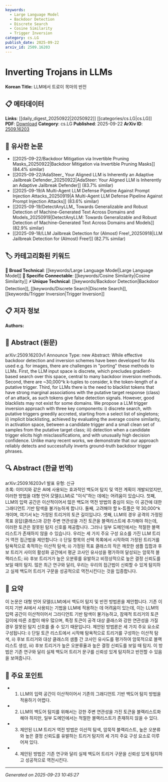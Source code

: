 ```yaml
---
keywords:
  - Large Language Model
  - Backdoor Detection
  - Discrete Search
  - Cosine Similarity
  - Trigger Inversion
category: cs.LG
publish_date: 2025-09-22
arxiv_id: 2509.16203
---
```


<!-- KEYWORD_LINKING_METADATA:
{
  "processed_timestamp": "2025-09-23T10:45:27.301665",
  "vocabulary_version": "1.0",
  "selected_keywords": [
    "Large Language Model",
    "Backdoor Detection",
    "Discrete Search",
    "Cosine Similarity",
    "Trigger Inversion"
  ],
  "rejected_keywords": [],
  "similarity_scores": {
    "Large Language Model": 0.85,
    "Backdoor Detection": 0.9,
    "Discrete Search": 0.8,
    "Cosine Similarity": 0.78,
    "Trigger Inversion": 0.88
  },
  "extraction_method": "AI_prompt_based",
  "budget_applied": true,
  "candidates_json": {
    "candidates": [
      {
        "surface": "LLM",
        "canonical": "Large Language Model",
        "aliases": [
          "LLMs",
          "Language Model"
        ],
        "category": "broad_technical",
        "rationale": "Large Language Models are central to the paper's focus on backdoor detection and inversion.",
        "novelty_score": 0.3,
        "connectivity_score": 0.9,
        "specificity_score": 0.6,
        "link_intent_score": 0.85
      },
      {
        "surface": "backdoor detection",
        "canonical": "Backdoor Detection",
        "aliases": [
          "backdoor inversion"
        ],
        "category": "unique_technical",
        "rationale": "The paper introduces a novel method for detecting backdoors in LLMs, which is a unique technical contribution.",
        "novelty_score": 0.75,
        "connectivity_score": 0.7,
        "specificity_score": 0.8,
        "link_intent_score": 0.9
      },
      {
        "surface": "discrete search",
        "canonical": "Discrete Search",
        "aliases": [
          "discrete optimization"
        ],
        "category": "unique_technical",
        "rationale": "Discrete search is a key component of the proposed method for trigger inversion in LLMs.",
        "novelty_score": 0.65,
        "connectivity_score": 0.6,
        "specificity_score": 0.75,
        "link_intent_score": 0.8
      },
      {
        "surface": "cosine similarity",
        "canonical": "Cosine Similarity",
        "aliases": [
          "cosine metric"
        ],
        "category": "specific_connectable",
        "rationale": "Cosine similarity is used in the paper to evaluate candidate triggers, linking it to broader applications in vector space analysis.",
        "novelty_score": 0.4,
        "connectivity_score": 0.85,
        "specificity_score": 0.7,
        "link_intent_score": 0.78
      },
      {
        "surface": "trigger inversion",
        "canonical": "Trigger Inversion",
        "aliases": [
          "trigger reversal"
        ],
        "category": "unique_technical",
        "rationale": "Trigger inversion is a unique aspect of the paper's approach to handling backdoors in LLMs.",
        "novelty_score": 0.7,
        "connectivity_score": 0.65,
        "specificity_score": 0.85,
        "link_intent_score": 0.88
      }
    ],
    "ban_list_suggestions": [
      "gradient-based search",
      "token-length"
    ]
  },
  "decisions": [
    {
      "candidate_surface": "LLM",
      "resolved_canonical": "Large Language Model",
      "decision": "linked",
      "scores": {
        "novelty": 0.3,
        "connectivity": 0.9,
        "specificity": 0.6,
        "link_intent": 0.85
      }
    },
    {
      "candidate_surface": "backdoor detection",
      "resolved_canonical": "Backdoor Detection",
      "decision": "linked",
      "scores": {
        "novelty": 0.75,
        "connectivity": 0.7,
        "specificity": 0.8,
        "link_intent": 0.9
      }
    },
    {
      "candidate_surface": "discrete search",
      "resolved_canonical": "Discrete Search",
      "decision": "linked",
      "scores": {
        "novelty": 0.65,
        "connectivity": 0.6,
        "specificity": 0.75,
        "link_intent": 0.8
      }
    },
    {
      "candidate_surface": "cosine similarity",
      "resolved_canonical": "Cosine Similarity",
      "decision": "linked",
      "scores": {
        "novelty": 0.4,
        "connectivity": 0.85,
        "specificity": 0.7,
        "link_intent": 0.78
      }
    },
    {
      "candidate_surface": "trigger inversion",
      "resolved_canonical": "Trigger Inversion",
      "decision": "linked",
      "scores": {
        "novelty": 0.7,
        "connectivity": 0.65,
        "specificity": 0.85,
        "link_intent": 0.88
      }
    }
  ]
}
-->

# Inverting Trojans in LLMs

**Korean Title:** LLM에서 트로이 목마의 반전

## 📋 메타데이터

**Links**: [[daily_digest_20250922|20250922]] [[categories/cs.LG|cs.LG]]
**PDF**: [Download](https://arxiv.org/pdf/2509.16203.pdf)
**Category**: cs.LG
**Published**: 2025-09-22
**ArXiv ID**: [2509.16203](https://arxiv.org/abs/2509.16203)

## 🔗 유사한 논문
- [[2025-09-22/Backdoor Mitigation via Invertible Pruning Masks_20250922|Backdoor Mitigation via Invertible Pruning Masks]] (84.4% similar)
- [[2025-09-22/AdaSteer_ Your Aligned LLM is Inherently an Adaptive Jailbreak Defender_20250922|AdaSteer: Your Aligned LLM is Inherently an Adaptive Jailbreak Defender]] (83.7% similar)
- [[2025-09-19/A Multi-Agent LLM Defense Pipeline Against Prompt Injection Attacks_20250919|A Multi-Agent LLM Defense Pipeline Against Prompt Injection Attacks]] (83.6% similar)
- [[2025-09-19/DetectAnyLLM_ Towards Generalizable and Robust Detection of Machine-Generated Text Across Domains and Models_20250919|DetectAnyLLM: Towards Generalizable and Robust Detection of Machine-Generated Text Across Domains and Models]] (82.9% similar)
- [[2025-09-18/LLM Jailbreak Detection for (Almost) Free!_20250918|LLM Jailbreak Detection for (Almost) Free!]] (82.7% similar)

## 🏷️ 카테고리화된 키워드
**🧠 Broad Technical**: [[keywords/Large Language Model|Large Language Model]]
**🔗 Specific Connectable**: [[keywords/Cosine Similarity|Cosine Similarity]]
**⚡ Unique Technical**: [[keywords/Backdoor Detection|Backdoor Detection]], [[keywords/Discrete Search|Discrete Search]], [[keywords/Trigger Inversion|Trigger Inversion]]

## 📋 저자 정보

**Authors:** 

## 📄 Abstract (원문)

arXiv:2509.16203v1 Announce Type: new 
Abstract: While effective backdoor detection and inversion schemes have been developed for AIs used e.g. for images, there are challenges in "porting" these methods to LLMs. First, the LLM input space is discrete, which precludes gradient-based search over this space, central to many backdoor inversion methods. Second, there are ~30,000^k k-tuples to consider, k the token-length of a putative trigger. Third, for LLMs there is the need to blacklist tokens that have strong marginal associations with the putative target response (class) of an attack, as such tokens give false detection signals. However, good blacklists may not exist for some domains. We propose a LLM trigger inversion approach with three key components: i) discrete search, with putative triggers greedily accreted, starting from a select list of singletons; ii) implicit blacklisting, achieved by evaluating the average cosine similarity, in activation space, between a candidate trigger and a small clean set of samples from the putative target class; iii) detection when a candidate trigger elicits high misclassifications, and with unusually high decision confidence. Unlike many recent works, we demonstrate that our approach reliably detects and successfully inverts ground-truth backdoor trigger phrases.

## 🔍 Abstract (한글 번역)

arXiv:2509.16203v1 발표 유형: 신규  
초록: 이미지와 같은 AI에 사용되는 효과적인 백도어 탐지 및 역전 계획이 개발되었지만, 이러한 방법을 대형 언어 모델(LLM)로 "이식"하는 데에는 어려움이 있습니다. 첫째, LLM의 입력 공간은 이산적이어서 많은 백도어 역전 방법의 중심이 되는 이 공간에 대한 그래디언트 기반 탐색을 불가능하게 합니다. 둘째, 고려해야 할 k-튜플은 약 30,000^k개이며, 여기서 k는 가정된 트리거의 토큰 길이입니다. 셋째, LLM의 경우 공격의 가정된 목표 응답(클래스)과 강한 주변 연관성을 가진 토큰을 블랙리스트에 추가해야 하는데, 이러한 토큰은 잘못된 탐지 신호를 제공합니다. 그러나 일부 도메인에서는 적절한 블랙리스트가 존재하지 않을 수 있습니다. 우리는 세 가지 주요 구성 요소를 가진 LLM 트리거 역전 접근법을 제안합니다: i) 단일 항목의 선택 목록에서 시작하여 가정된 트리거를 탐욕적으로 축적하는 이산적 탐색; ii) 가정된 목표 클래스의 작은 깨끗한 샘플 집합과 후보 트리거 사이의 활성화 공간에서 평균 코사인 유사성을 평가하여 달성되는 암묵적 블랙리스트; iii) 후보 트리거가 높은 오분류를 유발하고 비정상적으로 높은 결정 신뢰도를 보일 때의 탐지. 많은 최근 연구와 달리, 우리는 우리의 접근법이 신뢰할 수 있게 탐지하고 실제 백도어 트리거 구문을 성공적으로 역전시킨다는 것을 입증합니다.

## 📝 요약

이 논문은 대형 언어 모델(LLM)에서 백도어 탐지 및 반전 방법론을 제안합니다. 기존 이미지 기반 AI에서 사용되는 기법을 LLM에 적용하는 데 어려움이 있는데, 이는 LLM의 입력 공간이 이산적이어서 그라디언트 기반 탐색이 불가능하고, 잠재적 트리거의 토큰 길이에 따른 조합이 매우 많으며, 특정 토큰이 공격 대상 클래스와 강한 연관성을 가질 경우 잘못된 탐지 신호를 줄 수 있기 때문입니다. 제안된 방법론은 세 가지 주요 요소로 구성됩니다: i) 단일 토큰 리스트에서 시작해 탐욕적으로 트리거를 구성하는 이산적 탐색, ii) 후보 트리거와 대상 클래스의 샘플 간 코사인 유사도를 평가하여 암묵적으로 블랙리스트 생성, iii) 후보 트리거가 높은 오분류율과 높은 결정 신뢰도를 보일 때 탐지. 이 방법은 기존 연구와 달리 실제 백도어 트리거 문구를 신뢰성 있게 탐지하고 반전할 수 있음을 보여줍니다.

## 🎯 주요 포인트

- 1. LLM의 입력 공간이 이산적이어서 기존의 그래디언트 기반 백도어 탐지 방법을 적용하기 어렵다.
- 2. LLM의 백도어 탐지를 위해서는 강한 주변 연관성을 가진 토큰을 블랙리스트화해야 하지만, 일부 도메인에서는 적절한 블랙리스트가 존재하지 않을 수 있다.
- 3. 제안된 LLM 트리거 역전 방법은 이산적 탐색, 암묵적 블랙리스트, 높은 오분류와 높은 결정 신뢰도를 유발하는 트리거 탐지의 세 가지 주요 구성 요소로 이루어져 있다.
- 4. 제안된 방법은 기존 연구와 달리 실제 백도어 트리거 구문을 신뢰성 있게 탐지하고 성공적으로 역전시킨다.


---

*Generated on 2025-09-23 10:45:27*